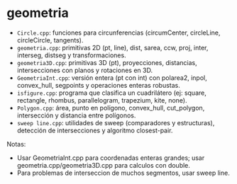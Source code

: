 # geometria

- `Circle.cpp`: funciones para circunferencias (circumCenter, circleLine, circleCircle, tangents).
- `geometria.cpp`: primitivas 2D (pt, line), dist, sarea, ccw, proj, inter, interseg, distseg y transformaciones.
- `geometria3D.cpp`: primitivas 3D (pt), proyecciones, distancias, intersecciones con planos y rotaciones en 3D.
- `GeometriaInt.cpp`: versión entera (pt con int) con polarea2, inpol, convex_hull, segpoints y operaciones enteras robustas.
- `isfigure.cpp`: programa que clasifica un cuadrilátero (ej: square, rectangle, rhombus, parallelogram, trapezium, kite, none).
- `Polygon.cpp`: área, punto en polígono, convex_hull, cut_polygon, intersección y distancia entre polígonos.
- `sweep line.cpp`: utilidades de sweep (comparadores y estructuras), detección de intersecciones y algoritmo closest-pair.


Notas: 
- Usar GeometriaInt.cpp para coordenadas enteras grandes; usar geometria.cpp/geometria3D.cpp para calculos con double. 
- Para problemas de interseccion de muchos segmentos, usar sweep line.